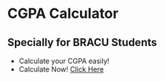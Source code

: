 # CGPA Calculator

## Specially for BRACU Students

- Calculate your CGPA easily!
- Calculate Now! [Click Here](https://niloyahsan1.github.io/cgpacheck/)
